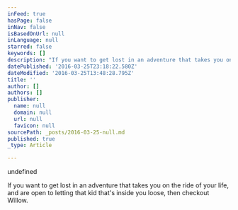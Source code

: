 ```yaml
---
inFeed: true
hasPage: false
inNav: false
isBasedOnUrl: null
inLanguage: null
starred: false
keywords: []
description: "If you want to get lost in an adventure that takes you on the ride of your life, and are open to letting that kid that's inside you loose, then checkout Willow."
datePublished: '2016-03-25T23:18:22.580Z'
dateModified: '2016-03-25T13:48:28.795Z'
title: ''
author: []
authors: []
publisher:
  name: null
  domain: null
  url: null
  favicon: null
sourcePath: _posts/2016-03-25-null.md
published: true
_type: Article

---
```

undefined

If you want to get lost in an adventure that takes you on the ride of your life, and are open to letting that kid that's inside you loose, then checkout Willow.